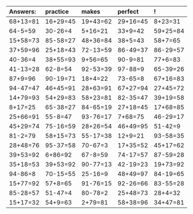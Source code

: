 | Answers: | practice | makes | perfect | ! |
| :--- | :--- | :--- | :--- | :--- |
| 68+13=81 | 16+29=45 | 19+43=62 | 29+16=45 | 8+23=31 | 
| 64-5=59 | 30-26=4 | 5+16=21 | 33+9=42 | 59+25=84 | 
| 15+58=73 | 85-58=27 | 48+36=84 | 38+5=43 | 58+7=65 | 
| 37+59=96 | 25+18=43 | 72-13=59 | 86-49=37 | 86-29=57 | 
| 40-36=4 | 38+55=93 | 9+56=65 | 90-9=81 | 77+6=83 | 
| 41-13=28 | 62-8=54 | 92-53=39 | 97-88=9 | 65-39=26 | 
| 87+9=96 | 90-19=71 | 18+4=22 | 73-65=8 | 67+16=83 | 
| 94-47=47 | 46+45=91 | 28+63=91 | 67+27=94 | 27+45=72 | 
| 14+79=93 | 54+29=83 | 58+23=81 | 82-35=47 | 39+19=58 | 
| 8+17=25 | 65-38=27 | 84-65=19 | 27+18=45 | 17+68=85 | 
| 25+66=91 | 55-8=47 | 93-76=17 | 7+68=75 | 46-29=17 | 
| 45+29=74 | 75-16=59 | 28+26=54 | 46+49=95 | 51-42=9 | 
| 81-2=79 | 58+15=73 | 55-17=38 | 12+9=21 | 93-58=35 | 
| 28+48=76 | 95-37=58 | 70-67=3 | 17+35=52 | 45+17=62 | 
| 39+53=92 | 6+86=92 | 67-8=59 | 74-17=57 | 87-59=28 | 
| 35+18=53 | 39+53=92 | 90-77=13 | 42-19=23 | 19+73=92 | 
| 94-86=8 | 70-15=55 | 25-16=9 | 48+49=97 | 84-19=65 | 
| 15+77=92 | 57+8=65 | 91-76=15 | 92-26=66 | 83-55=28 | 
| 85-28=57 | 51-47=4 | 80-78=2 | 25+48=73 | 28+4=32 | 
| 15+17=32 | 54+9=63 | 2+79=81 | 58+38=96 | 34+47=81 | 
